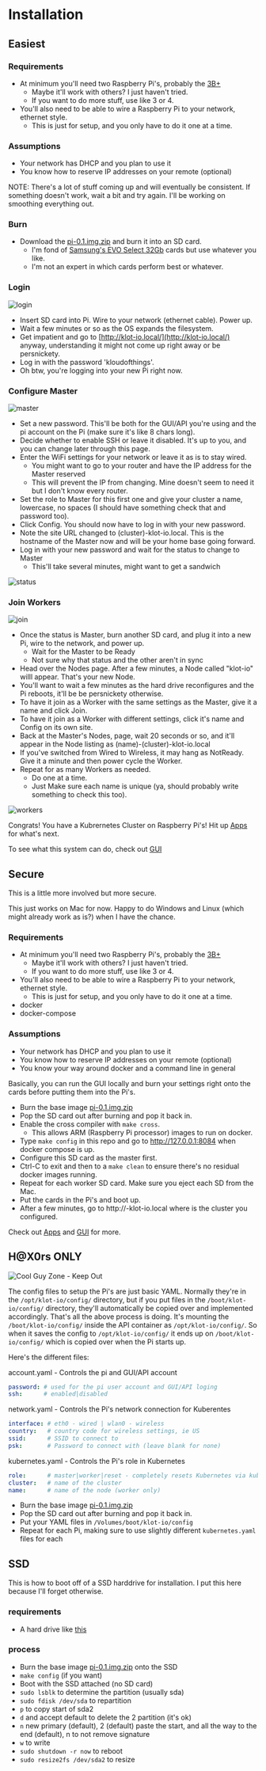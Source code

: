 # Installation

## Easiest

### Requirements

- At minimum you'll need two Raspberry Pi's, probably the [3B+](https://www.raspberrypi.org/products/raspberry-pi-3-model-b-plus/)
  - Maybe it'll work with others?  I just haven't tried.
  - If you want to do more stuff, use like 3 or 4.
- You'll also need to be able to wire a Raspberry Pi to your network, ethernet style.
  - This is just for setup, and you only have to do it one at a time.

### Assumptions

- Your network has DHCP and you plan to use it
- You know how to reserve IP addresses on your remote (optional)

NOTE: There's a lot of stuff coming up and will eventually be consistent. If something doesn't work, wait a bit and try again. I'll be working on smoothing everything out.

### Burn 

- Download the [pi-0.1.img.zip](https://klot-io.sfo2.cdn.digitaloceanspaces.com/pi-0.1.img.zip) and burn it into an SD card. 
  - I'm fond of [Samsung's EVO Select 32Gb](https://www.samsung.com/us/computing/memory-storage/memory-cards/microsdhc-evo-select-memory-card-w--adapter-32gb--2017-model--mb-me32ga-am/) cards but use whatever you like.
  - I'm not an expert in which cards perform best or whatever.

### Login

![login](img/login.png)

- Insert SD card into Pi.  Wire to your network (ethernet cable). Power up.
- Wait a few minutes or so as the OS expands the filesystem. 
- Get impatient and go to [http://klot-io.local/](http://klot-io.local/) anyway, understanding it might not come up right away or be persnickety.
- Log in with the password 'kloudofthings'.
- Oh btw, you're logging into your new Pi right now.

### Configure Master

![master](img/master.png)

- Set a new password. This'll be both for the GUI/API you're using and the pi account on the Pi (make sure it's like 8 chars long).
- Decide whether to enable SSH or leave it disabled.  It's up to you, and you can change later through this page.
- Enter the WiFi settings for your network or leave it as is to stay wired.
  - You might want to go to your router and have the IP address for the Master reserved
  - This will prevent the IP from changing. Mine doesn't seem to need it but I don't know every router.
- Set the role to Master for this first one and give your cluster a name, lowercase, no spaces (I should have something check that and password too). 
- Click Config.  You should now have to log in with your new password.
- Note the site URL changed to (cluster)-klot-io.local. This is the hostname of the Master now and will be your home base going forward.
- Log in with your new password and wait for the status to change to Master
  - This'll take several minutes, might want to get a sandwich

![status](img/status.png)

### Join Workers

![join](img/join.png)

- Once the status is Master, burn another SD card, and plug it into a new Pi, wire to the network, and power up.
  - Wait for the Master to be Ready
  - Not sure why that status and the other aren't in sync
- Head over the Nodes page. After a few minutes, a Node called "klot-io" willl appear.  That's your new Node.
- You'll want to wait a few minutes as the hard drive reconfigures and the Pi reboots, it'll be be persnickety otherwise.
- To have it join as a Worker with the same settings as the Master, give it a name and click Join. 
- To have it join as a Worker with different settings, click it's name and Config on its own site.
- Back at the Master's Nodes, page, wait 20 seconds or so, and it'll appear in the Node listing as (name)-(cluster)-klot-io.local
- If you've switched from Wired to Wireless, it may hang as NotReady.  Give it a minute and then power cycle the Worker.
- Repeat for as many Workers as needed.
  - Do one at a time.
  - Just Make sure each name is unique (ya, should probably write something to check this too).

![workers](img/workers.png)

Congrats!  You have a Kubrernetes Cluster on Raspberry Pi's! Hit up [Apps](Apps.md) for what's next.

To see what this system can do, check out [GUI](GUI.md)

## Secure

This is a little more involved but more secure. 

This just works on Mac for now.  Happy to do Windows and Linux (which might already work as is?) when I have the chance.

### Requirements

- At minimum you'll need two Raspberry Pi's, probably the [3B+](https://www.raspberrypi.org/products/raspberry-pi-3-model-b-plus/)
  - Maybe it'll work with others?  I just haven't tried.
  - If you want to do more stuff, use like 3 or 4.
- You'll also need to be able to wire a Raspberry Pi to your network, ethernet style.
  - This is just for setup, and you only have to do it one at a time.
- docker
- docker-compose

### Assumptions

- Your network has DHCP and you plan to use it
- You know how to reserve IP addresses on your remote (optional)
- You know your way around docker and a command line in general

Basically, you can run the GUI locally and burn your settings right onto the cards before putting them into the Pi's.

- Burn the base image [pi-0.1.img.zip](https://klot-io.sfo2.cdn.digitaloceanspaces.com/pi-0.1.img.zip)
- Pop the SD card out after burning and pop it back in.
- Enable the cross compiler with `make cross`.
  - This allows ARM (Raspberry Pi processor) images to run on docker. 
- Type `make config` in this repo and go to http://127.0.0.1:8084 when docker compose is up.
- Configure this SD card as the master first.
- Ctrl-C to exit and then to a `make clean` to ensure there's no residual docker images running.
- Repeat for each worker SD card. Make sure you eject each SD from the Mac. 
- Put the cards in the Pi's and boot up.  
- After a few minutes, go to http://<cluster>-klot-io.local where <cluster> is the cluster you configured.

Check out [Apps](Apps.md) and [GUI](GUI.md) for more.

## H@X0rs ONLY

![Cool Guy Zone - Keep Out](https://66.media.tumblr.com/e78e21d4fc54414762f10870c3ad28d1/tumblr_n3kwswb9FS1qgoq0ro1_500.png)

The config files to setup the Pi's are just basic YAML. Normally they're in the `/opt/klot-io/config/` directory, but if you put files in the `/boot/klot-io/config/` directory, they'll automatically be copied over and implemented accordingly.  That's all the above process is doing.  It's mounting the `/boot/klot-io/config/` inside the API container as `/opt/klot-io/config/`. So when it saves the config to `/opt/klot-io/config/` it ends up on `/boot/klot-io/config/` which is copied over when the Pi starts up. 

Here's the different files:

account.yaml - Controls the pi and GUI/API account

```yaml
password: # used for the pi user account and GUI/API loging
ssh:      # enabled|disabled
```

network.yaml - Controls the Pi's network connection for Kuberentes

```yaml
interface: # eth0 - wired | wlan0 - wireless
country:   # country code for wireless settings, ie US
ssid:      # SSID to connect to
psk:       # Password to connect with (leave blank for none)
```

kubernetes.yaml - Controls the Pi's role in Kubernetes

```yaml
role:      # master|worker|reset - completely resets Kubernetes via kubeadm reset
cluster:   # name of the cluster
name:      # name of the node (worker only)
```

- Burn the base image [pi-0.1.img.zip](https://klot-io.sfo2.cdn.digitaloceanspaces.com/pi-0.1.img.zip)
- Pop the SD card out after burning and pop it back in.
- Put your YAML files in `/Volumes/boot/klot-io/config`
- Repeat for each Pi, making sure to use slightly different `kubernetes.yaml` files for each

## SSD

This is how to boot off of a SSD harddrive for installation. I put this here because I'll forget otherwise.

### requirements

- A hard drive like [this](https://www.amazon.com/gp/product/B073H552FK/ref=ppx_yo_dt_b_search_asin_title?ie=UTF8&psc=1)

### process

- Burn the base image [pi-0.1.img.zip](https://klot-io.sfo2.cdn.digitaloceanspaces.com/pi-0.1.img.zip) onto the SSD
- `make config` (if you want)
- Boot with the SSD attached (no SD card)
- `sudo lsblk` to determine the partition (usually sda)
- `sudo fdisk /dev/sda` to repartition
- `p` to copy start of sda2
- `d` and accept default to delete the 2 partition (it's ok)
- `n` new primary (default), 2 (default) paste the start, and all the way to the end (default), n to not remove signature
- `w` to write 
- `sudo shutdown -r now` to reboot
- `sudo resize2fs /dev/sda2` to resize